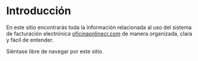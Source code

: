 # Introducción

En este sitio encontrarás toda la información relacionada al uso del sistema de facturación electrónica [oficinaonlinecr.com](https://oficinaonlinecr.com) de manera organizada, clara y fácil de entender.

Siéntase libre de navegar por este sitio.
